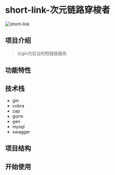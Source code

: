 # short-link-次元链路穿梭者

![short-link](https://socialify.git.ci/Kiritoabc/short-link/image?description=1&descriptionEditable=%E6%AC%A1%E5%85%83%E9%93%BE%E8%B7%AF%E7%A9%BF%E6%A2%AD%E8%80%85&forks=1&language=1&name=1&stargazers=1&theme=Light)

## 项目介绍

> 以gin为后台的短链路服务
> 

## 功能特性









## 技术栈

- gin
- cobra
- zap
- gorm
- gen
- mysql
- swagger



## 项目结构





## 开始使用

